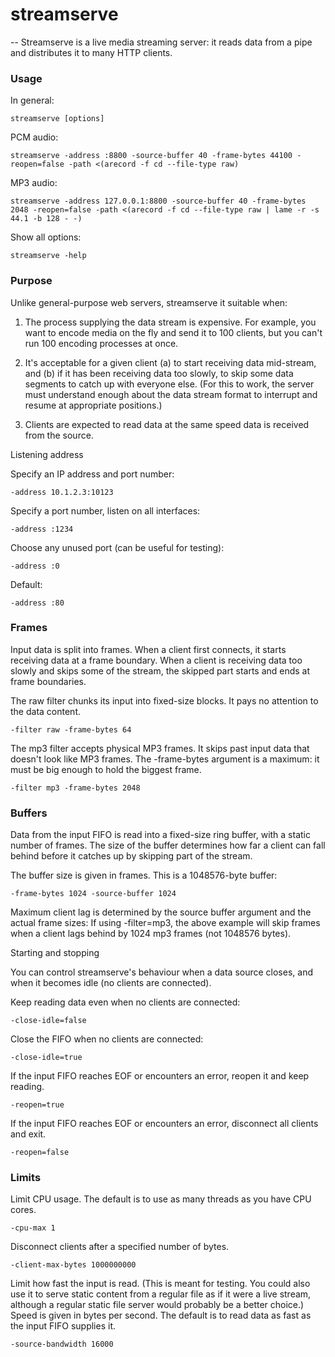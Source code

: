 # streamserve
--
Streamserve is a live media streaming server: it reads data from a pipe and
distributes it to many HTTP clients.


### Usage

In general:

    streamserve [options]

PCM audio:

    streamserve -address :8800 -source-buffer 40 -frame-bytes 44100 -reopen=false -path <(arecord -f cd --file-type raw)

MP3 audio:

    streamserve -address 127.0.0.1:8800 -source-buffer 40 -frame-bytes 2048 -reopen=false -path <(arecord -f cd --file-type raw | lame -r -s 44.1 -b 128 - -)

Show all options:

    streamserve -help


### Purpose

Unlike general-purpose web servers, streamserve it suitable when:

1. The process supplying the data stream is expensive. For example, you want to
encode media on the fly and send it to 100 clients, but you can't run 100
encoding processes at once.

2. It's acceptable for a given client (a) to start receiving data mid-stream,
and (b) if it has been receiving data too slowly, to skip some data segments to
catch up with everyone else. (For this to work, the server must understand
enough about the data stream format to interrupt and resume at appropriate
positions.)

3. Clients are expected to read data at the same speed data is received from the
source.


Listening address

Specify an IP address and port number:

    -address 10.1.2.3:10123

Specify a port number, listen on all interfaces:

    -address :1234

Choose any unused port (can be useful for testing):

    -address :0

Default:

    -address :80


### Frames

Input data is split into frames. When a client first connects, it starts
receiving data at a frame boundary. When a client is receiving data too slowly
and skips some of the stream, the skipped part starts and ends at frame
boundaries.

The raw filter chunks its input into fixed-size blocks. It pays no attention to
the data content.

    -filter raw -frame-bytes 64

The mp3 filter accepts physical MP3 frames. It skips past input data that
doesn't look like MP3 frames. The -frame-bytes argument is a maximum: it must be
big enough to hold the biggest frame.

    -filter mp3 -frame-bytes 2048


### Buffers

Data from the input FIFO is read into a fixed-size ring buffer, with a static
number of frames. The size of the buffer determines how far a client can fall
behind before it catches up by skipping part of the stream.

The buffer size is given in frames. This is a 1048576-byte buffer:

    -frame-bytes 1024 -source-buffer 1024

Maximum client lag is determined by the source buffer argument and the actual
frame sizes: If using -filter=mp3, the above example will skip frames when a
client lags behind by 1024 mp3 frames (not 1048576 bytes).


Starting and stopping

You can control streamserve's behaviour when a data source closes, and when it
becomes idle (no clients are connected).

Keep reading data even when no clients are connected:

    -close-idle=false

Close the FIFO when no clients are connected:

    -close-idle=true

If the input FIFO reaches EOF or encounters an error, reopen it and keep
reading.

    -reopen=true

If the input FIFO reaches EOF or encounters an error, disconnect all clients and
exit.

    -reopen=false


### Limits

Limit CPU usage. The default is to use as many threads as you have CPU cores.

    -cpu-max 1

Disconnect clients after a specified number of bytes.

    -client-max-bytes 1000000000

Limit how fast the input is read. (This is meant for testing. You could also use
it to serve static content from a regular file as if it were a live stream,
although a regular static file server would probably be a better choice.) Speed
is given in bytes per second. The default is to read data as fast as the input
FIFO supplies it.

    -source-bandwidth 16000
